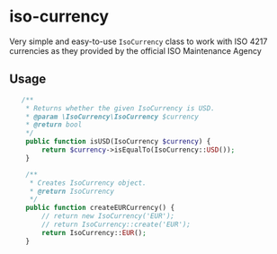 # iso-currency

Very simple and easy-to-use `IsoCurrency` class to work with ISO 4217 currencies as they provided by the official ISO Maintenance Agency

## Usage

```php
   /**
    * Returns whether the given IsoCurrency is USD.
    * @param \IsoCurrency\IsoCurrency $currency
    * @return bool
    */
    public function isUSD(IsoCurrency $currency) {
        return $currency->isEqualTo(IsoCurrency::USD());
    }

    /**
     * Creates IsoCurrency object.
     * @return IsoCurrency
     */
    public function createEURCurrency() {
        // return new IsoCurrency('EUR');
        // return IsoCurrency::create('EUR');
        return IsoCurrency::EUR();
    }
```
